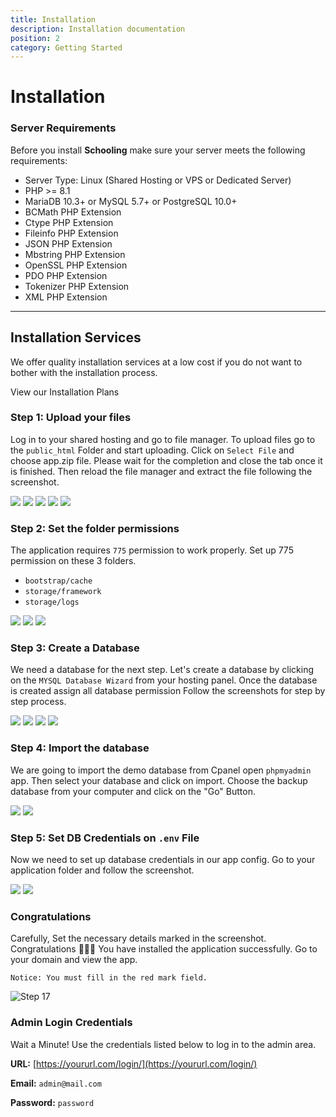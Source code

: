 ```yaml
---
title: Installation
description: Installation documentation
position: 2
category: Getting Started
---
```


<!--more-->

# Installation

### Server Requirements

Before you install **Schooling** make sure your server meets the following requirements:

- Server Type: Linux (Shared Hosting or VPS or Dedicated Server)
- PHP >= 8.1
- MariaDB 10.3+ or MySQL 5.7+ or PostgreSQL 10.0+
- BCMath PHP Extension
- Ctype PHP Extension
- Fileinfo PHP Extension
- JSON PHP Extension
- Mbstring PHP Extension
- OpenSSL PHP Extension
- PDO PHP Extension
- Tokenizer PHP Extension
- XML PHP Extension
---


<!-- <hightlight-block>
<template>
  <h3 class="!text-white"> Hosting Recommendation </h3>

  We recommend you set up this application on a cloud server. A cloud server is great for SPA, in terms of speed, security, and scalability.

  We recommend 
  <a href="http://go.templatecookie.com/cloudways" target="_blank">Cloudways</a>, <a href="http://go.templatecookie.com/vultr" target="_blank">Vultr</a>, <a href="http://go.templatecookie.com/digitalocean" target="_blank">Digitalocean</a>, and <a href="http://go.templatecookie.com/namecheap" target="_blank"> Namecheap </a>
</template>
</hightlight-block> -->

<div class="bg-gray-200 rounded-xl px-4 py-6">
  <section id="installation-services">
      <h2>Installation Services</h2>
      <p>We offer quality installation services at a low cost if you do not want to bother with the installation process.</p>
      <nuxt-link class="outline-btn" to="/installation-plans">View our Installation Plans</nuxt-link>
  </section>
</div>

### Step 1: Upload your files

Log in to your shared hosting and go to file manager. To upload files go to the `public_html` Folder and start uploading. Click on `Select File` and choose app.zip file. Please wait for the completion and close the tab once it is finished. Then reload the file manager and extract the file following the screenshot.


![](/docs/jobpilot/install/s2.png)
![](/docs/jobpilot/install/s3.png)
![](/docs/jobpilot/install/s4.png)
![](/docs/jobpilot/install/s5.png) 
![](/docs/jobpilot/install/s5_2.png)

### Step 2: Set the folder permissions

The application requires `775` permission to work properly. Set up 775 permission on these 3 folders. 

- `bootstrap/cache`
- `storage/framework`
- `storage/logs`

![](/docs/jobpilot/install/s7.png)
![](/docs/jobpilot/install/s8.png)
![](/docs/jobpilot/install/s9.png)

### Step 3: Create a Database

We need a database for the next step. Let's create a database by clicking on the `MYSQL Database Wizard` from your hosting panel. Once the database is created assign all database permission 
Follow the screenshots for step by step process. 

![](/docs/jobpilot/install/s11.png)
![](/docs/jobpilot/install/s12.png)
![](/docs/jobpilot/install/s13.png)
![](/docs/jobpilot/install/s14.png)


### Step 4: Import the database

We are going to import the demo database from Cpanel open `phpmyadmin` app. Then select your database and click on import. Choose the backup database from your computer and click on the "Go" Button.

![](/docs/jobpilot/install/s18.png)
![](/docs/jobpilot/install/s19.png)

### Step 5: Set DB Credentials on `.env` File

Now we need to set up database credentials in our app config. Go to your application folder and follow the screenshot.

![](/docs/jobpilot/install/s15.png) 
![](/docs/jobpilot/install/s16.png)



### Congratulations

Carefully, Set the necessary details marked in the screenshot. Congratulations 🎉🎉🎉 You have installed the application successfully. Go to your domain and view the app.

`Notice: You must fill in the red mark field.`

![Step 17](/docs/schooling/s17.png)

### Admin Login Credentials

Wait a Minute! Use the credentials listed below to log in to the admin area.

**URL:** [https://yoururl.com/login/](https://yoururl.com/login/)

**Email:** `admin@mail.com`

**Password:** `password`
